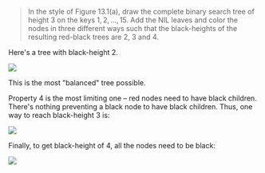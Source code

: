 > In the style of Figure 13.1(a), draw the complete binary search tree of height
> 3 on the keys ${1, 2, \ldots, 15}$. Add the $\mathrm{NIL}$ leaves and color
> the nodes in three different ways such that the black-heights of the resulting
> red-black trees are 2, 3 and 4.

Here's a tree with black-height $2$.

![](13/01/01.drawing.01.svg)

This is the most "balanced" tree possible.

Property 4 is the most limiting one – red nodes need to have black children.
There's nothing preventing a black node to have black children. Thus, one way to
reach black-height $3$ is:

![](13/01/01.drawing.02.svg)

Finally, to get black-height of $4$, all the nodes need to be black:

![](13/01/01.drawing.03.svg)
